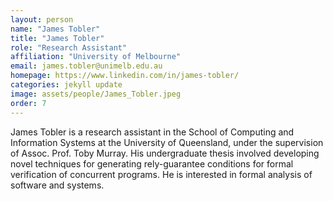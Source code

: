 ```yaml
---
layout: person
name: "James Tobler"
title: "James Tobler"
role: "Research Assistant"
affiliation: "University of Melbourne"
email: james.tobler@unimelb.edu.au
homepage: https://www.linkedin.com/in/james-tobler/
categories: jekyll update
image: assets/people/James_Tobler.jpeg
order: 7
---
```


James Tobler is a research assistant in the School of Computing and Information Systems at the University of Queensland, under the supervision of Assoc. Prof. Toby Murray. His undergraduate thesis involved developing novel techniques for generating rely-guarantee conditions for formal verification of concurrent programs. He is interested in formal analysis of software and systems.
